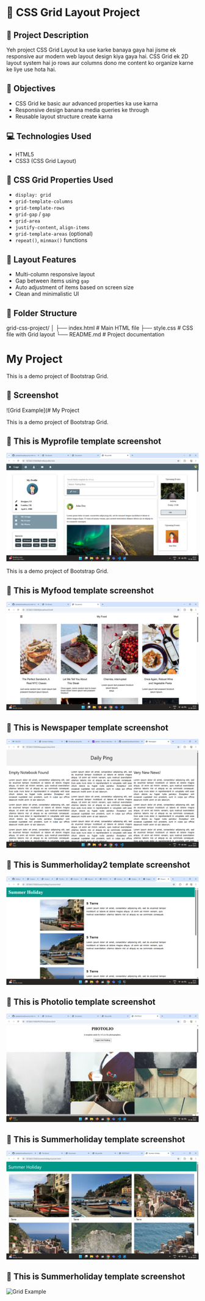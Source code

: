 # 🧱 CSS Grid Layout Project

## 📌 Project Description
Yeh project CSS Grid Layout ka use karke banaya gaya hai jisme ek responsive aur modern web layout design kiya gaya hai. CSS Grid ek 2D layout system hai jo rows aur columns dono me content ko organize karne ke liye use hota hai.

## 🎯 Objectives
- CSS Grid ke basic aur advanced properties ka use karna
- Responsive design banana media queries ke through
- Reusable layout structure create karna

## 💻 Technologies Used
- HTML5
- CSS3 (CSS Grid Layout)

## 🔧 CSS Grid Properties Used
- `display: grid`
- `grid-template-columns`
- `grid-template-rows`
- `grid-gap` / `gap`
- `grid-area`
- `justify-content`, `align-items`
- `grid-template-areas` (optional)
- `repeat()`, `minmax()` functions

## 🧩 Layout Features
- Multi-column responsive layout
- Gap between items using `gap` 
- Auto adjustment of items based on screen size
- Clean and minimalistic UI

## 📁 Folder Structure
grid-css-project/
│
├── index.html # Main HTML file
├── style.css # CSS file with Grid layout
└── README.md # Project documentation

# My Project

This is a demo project of Bootstrap Grid.

## 📸 Screenshot

![Grid Example](# My Project

This is a demo project of Bootstrap Grid.

## 📸 This is  Myprofile template screenshot

![Grid Example](https://raw.githubusercontent.com/yashpalchaudhary/html-templates-using-grid-css/refs/heads/main/MyProfile/Screenshot%202025-08-01%20203328.png)


This is a demo project of Bootstrap Grid.

## 📸 This is Myfood template screenshot

![Grid Example](https://raw.githubusercontent.com/yashpalchaudhary/html-templates-using-grid-css/refs/heads/main/Myfood/Screenshot%202025-08-01%20203149.png)



## 📸 This is Newspaper template screenshot

![Grid Example](https://raw.githubusercontent.com/yashpalchaudhary/html-templates-using-grid-css/refs/heads/main/Newspaper/image/Screenshot%202025-07-19%20125030.png)


## 📸 This is Summerholiday2 template screenshot

![Grid Example](https://raw.githubusercontent.com/yashpalchaudhary/html-templates-using-grid-css/refs/heads/main/SumerHoliday2/Screenshot%202025-08-01%20205116.png)



## 📸 This is Photolio template screenshot

![Grid Example](https://github.com/yashpalchaudhary/html-templates-using-grid-css/blob/main/PHOTOLIO/Screenshot%202025-08-01%20203448.png)



## 📸 This is Summerholiday template screenshot

![Grid Example](https://raw.githubusercontent.com/yashpalchaudhary/html-templates-using-grid-css/refs/heads/main/Summerholiday/Screenshot%202025-08-01%20203527.png)



## 📸 This is Summerholiday template screenshot

![Grid Example]()



